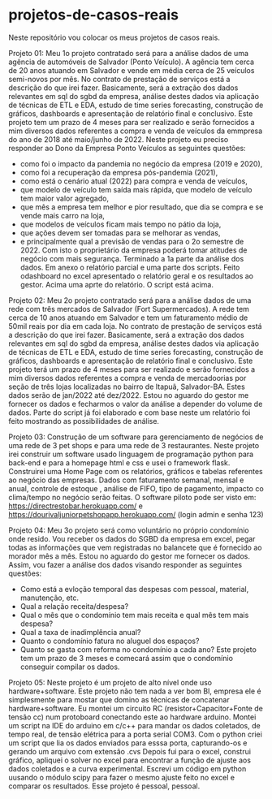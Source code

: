 # projetos-de-casos-reais
Neste repositório vou colocar os meus projetos de casos reais.

Projeto 01:
Meu 1o projeto contratado será para a análise dados de uma agência de automóveis de Salvador (Ponto Veículo).
A agência tem cerca de 20 anos atuando em Salvador e vende em média cerca de 25 veículos semi-novos por mês.
No contrato de prestação de serviços está a descrição do que irei fazer. 
Basicamente, será a extração dos dados relevantes em sql do sgbd da empresa, análise destes dados via aplicação de técnicas de ETL e EDA, 
estudo de time series forecasting, construção de gráficos, dashboards e apresentação de relatório final e conclusivo.
Este projeto tem um prazo de 4 meses para ser realizado e serão fornecidos a mim diversos dados referentes a compra e venda de 
veículos da emmpresa do ano de 2018 até maio/junho de 2022. 
Neste projeto eu preciso responder ao Dono da Empresa Ponto Veículos as seguintes questões: 
- como foi o impacto da pandemia no negócio da empresa (2019 e 2020), 
- como foi a recuperação da empresa pós-pandemia (2021), 
- como está o cenário atual (2022) para compra e venda de veículos, 
- que modelo de veículo tem saída mais rápida, que modelo de veículo tem maior valor agregado, 
- que mês a empresa tem melhor e pior resultado, que dia se compra e se vende mais carro na loja, 
- que modelos de veículos ficam mais tempo no pátio da loja, 
- que ações devem ser tomadas para se melhorar as vendas, 
- e principalmente qual a previsão de vendas para o 2o semestre de 2022.
Com isto o proprietário da empresa poderá tomar atitudes de negócio com mais segurança.
Terminado a 1a parte da análise dos dados. Em anexo o relatório parcial e uma parte dos scripts.
Feito odashboard no excel apresentado o relatório geral e os resultados ao gestor.
Acima uma aprte do relatório. O script está acima. 

Projeto 02:
Meu 2o projeto contratado será para a análise dados de uma rede com três mercados de Salvador (Fort Supermercados).
A rede tem cerca de 10 anos atuando em Salvador e tem um faturamento médio de 50mil reais por dia em cada loja.
No contrato de prestação de serviços está a descrição do que irei fazer. 
Basicamente, será a extração dos dados relevantes em sql do sgbd da empresa, análise destes dados via aplicação de técnicas de ETL e EDA, 
estudo de time series forecasting, construção de gráficos, dashboards e apresentação de relatório final e conclusivo.
Este projeto terá um prazo de 4 meses para ser realizado e serão fornecidos a mim diversos dados referentes a compra e venda de 
mercadoorias por seção de três lojas localizadas no bairro de Itapuã, Salvador-BA. Estes dados serão de jan/2022 até dez/2022. Estou no aguardo do gestor me fornecer os dados e fecharmos o valor da análise a depender do volume de dados. Parte do script já foi elaborado e com base neste um relatório foi feito mostrando as possibilidades de análise.

Projeto 03: Construção de um software para gerenciamento de negócios de uma rede de 3 pet shops e para uma rede de 3 restaurantes. Neste projeto irei construir um software usado linguagem de programação python para back-end e para a homepage html e css e usei o framework flask. 
Construirei uma Home Page com os relatórios, gráficos e tabelas referentes ao negócio das empresas. 
Dados com faturamento semanal, mensal e anual, controle de estoque , análise de FIFO, tipo de pagamento, impacto co clima/tempo no negócio serão feitas.
O software piloto pode ser visto em: https://directrestobar.herokuapp.com/ e https://dourivaljuniorpetshopapp.herokuapp.com/ (login admin e senha 123)

Projeto 04:
Meu 3o projeto será como voluntário no próprio condomínio onde resido. Vou receber os dados do SGBD da empresa em excel, pegar todas as informações que 
vem registradas no balancete que é fornecido ao morador mês a mês. Estou no aguardo do gestor me fornecer os dados. Assim, vou fazer a análise dos dados visando responder as seguintes questões:
- Como está a evloção temporal das despesas com pessoal, material, manutenção, etc.
- Qual a relação receita/despesa?
- Qual o mês que o condomínio tem mais receita e qual mês tem mais despesa?
- Qual a taxa de inadimplência anual?
- Quanto o condomínio fatura no aluguel dos espaços?
- Quanto se gasta com reforma no condomínio a cada ano?
Este projeto tem um prazo de 3 meses e comecará assim que o condomínio conseguir compilar os dados.

Projeto 05:
Neste projeto é um projeto de alto nível onde uso hardware+software. Este projeto não tem nada a ver bom BI, empresa ele é simplesmente para mostar que domino as técnicas de concatenar hardware+software. Eu montei um circuito RC (resistor+Capacitor+Fonte de tensão cc) num protoboard conectando este ao hardware arduino. Montei um script na IDE do arduino em c/c++ para mandar os dados coletados, de tempo real, de tensão elétrica para a porta serial COM3. Com o python criei um script que lia os dados enviados para esssa porta, capturando-os e gerando um arquivo com extensão .cvs
Depois fui para o excel, construi gráfico, apliquei o solver no excel para encontrar a função de ajuste aos dados coletados e a curva experimental.
Escrevi um código em python uusando o módulo scipy para fazer o mesmo ajuste feito no excel e comparar os resultados.
Esse projeto é pessoal, pessoal.


